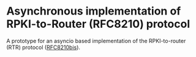 # Asynchronous implementation of RPKI-to-Router (RFC8210) protocol

A prototype for an asyncio based implementation of the RPKI-to-router (RTR)
protocol ([RFC8210bis](https://datatracker.ietf.org/doc/draft-ietf-sidrops-8210bis/)).

